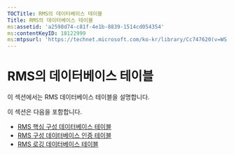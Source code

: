 ```yaml
---
TOCTitle: RMS의 데이터베이스 테이블
Title: RMS의 데이터베이스 테이블
ms:assetid: 'a2598d74-c81f-4e1b-8839-1514cd054354'
ms:contentKeyID: 18122999
ms:mtpsurl: 'https://technet.microsoft.com/ko-kr/library/Cc747620(v=WS.10)'
---
```


RMS의 데이터베이스 테이블
=========================

이 섹션에서는 RMS 데이터베이스 테이블을 설명합니다.

이 섹션은 다음을 포함합니다.

-   [RMS 핵심 구성 데이터베이스 테이블](https://technet.microsoft.com/8f9e15a2-92bc-41f7-a4fd-329567afb142)
-   [RMS 구성 데이터베이스 인증 테이블](https://technet.microsoft.com/d392663a-1a46-42f6-a71d-f0f2c1843566)
-   [RMS 로깅 데이터베이스 테이블](https://technet.microsoft.com/7ab2104c-b12d-4807-8a4b-bcabb145ff9b)
